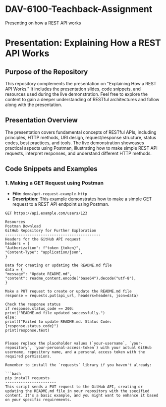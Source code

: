 # DAV-6100-Teachback-Assignment
Presenting on how a REST API works 

# Presentation: Explaining How a REST API Works

## Purpose of the Repository

This repository complements the presentation on "Explaining How a REST API Works." It includes the presentation slides, code snippets, and resources used during the live demonstration. Feel free to explore the content to gain a deeper understanding of RESTful architectures and follow along with the presentation.

## Presentation Overview

The presentation covers fundamental concepts of RESTful APIs, including principles, HTTP methods, URI design, request/response structure, status codes, best practices, and tools. The live demonstration showcases practical aspects using Postman, illustrating how to make simple REST API requests, interpret responses, and understand different HTTP methods.

## Code Snippets and Examples

### 1. Making a GET Request using Postman

- **File:** `demo/get-request-example.http`
- **Description:** This example demonstrates how to make a simple GET request to a REST API endpoint using Postman.

```http
GET https://api.example.com/users/123

Resources
Postman Download
GitHub Repository for Further Exploration
-------------------------------------------
Headers for the GitHub API request
headers = {
"Authorization": f"token {token}",
"Content-Type": "application/json",
}

Data for creating or updating the README.md file
data = {
"message": "Update README.md",
"content": readme_content.encode("base64").decode("utf-8"),
}

Make a PUT request to create or update the README.md file
response = requests.put(api_url, headers=headers, json=data)

Check the response status
if response.status_code == 200:
print("README.md file updated successfully.")
else:
print(f"Failed to update README.md. Status Code: {response.status_code}")
print(response.text)


Please replace the placeholder values (`your-username`, `your-repository`, `your-personal-access-token`) with your actual GitHub username, repository name, and a personal access token with the required permissions.

Remember to install the `requests` library if you haven't already:

```bash
pip install requests
-----------------------
This script sends a PUT request to the GitHub API, creating or updating the README.md file in your repository with the specified content. It's a basic example, and you might want to enhance it based on your specific requirements.
